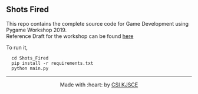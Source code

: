 ## Shots Fired
This repo contains the complete source code for Game Development using Pygame Workshop 2019.
<br>
Reference Draft for the workshop can be found [here](https://github.com/CSI-KJSCE/Shots_Fired/blob/master/Pygame%20Workshop%20Draft.pdf)

To run it,
```
  cd Shots_Fired
  pip install -r requirements.txt
  python main.py
```

------------------------------------------
<div align="center">
Made with :heart: by <a href="https://github.com/CSI-KJSCE" target="_blank">CSI KJSCE</a>
</div>
